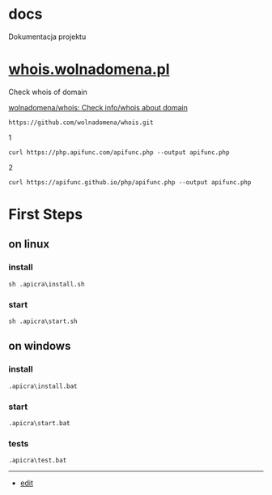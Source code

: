 # docs
Dokumentacja projektu


# [whois.wolnadomena.pl](https://whois.wolnadomena.pl/)
Check whois of domain

[wolnadomena/whois: Check info/whois about domain](https://github.com/wolnadomena/whois/)

    https://github.com/wolnadomena/whois.git

1

    curl https://php.apifunc.com/apifunc.php --output apifunc.php

2

    curl https://apifunc.github.io/php/apifunc.php --output apifunc.php

# First Steps

## on linux

### install
    sh .apicra\install.sh

### start
    sh .apicra\start.sh

## on windows

### install
    .apicra\install.bat

### start    
    .apicra\start.bat

### tests
    .apicra\test.bat

---

+ [edit](https://github.com/wolnadomena/whois/edit/main/README.md)
